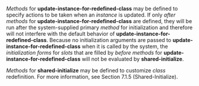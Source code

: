  



*Methods* for **update-instance-for-redefined-class** may be defined to specify actions to be taken when an *instance* is updated. If only *after methods* for **update-instance-for-redefined-class** are defined, they will be run after the system-supplied primary *method* for initialization and therefore will not interfere with the default behavior of **update-instance-for-redefined-class**. Because no initialization arguments are passed to **update-instance-for-redefined-class** when it is called by the system, the *initialization forms* for *slots* that are filled by *before methods* for **update-instance-for-redefined-class** will not be evaluated by **shared-initialize**. 



*Methods* for **shared-initialize** may be defined to customize *class* redefinition. For more information, see Section 7.1.5 (Shared-Initialize). 




